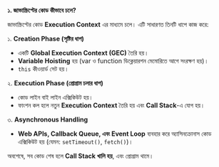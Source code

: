 **১. জাভাস্ক্রিপ্টের কোড কীভাবে চলে?**

জাভাস্ক্রিপ্টের কোড **Execution Context** এর মাধ্যমে চলে। এটি সাধারণত তিনটি ধাপে কাজ করে:  

১. **Creation Phase (সৃষ্টির ধাপ)**  
   - একটি **Global Execution Context (GEC)** তৈরি হয়।  
   - **Variable Hoisting** হয় (var ও function ডিক্লেয়ারশন মেমোরিতে আগে সংরক্ষণ হয়)।  
   - `this` কীওয়ার্ড সেট হয়।  

২. **Execution Phase (প্রোগ্রাম চলার ধাপ)**  
   - কোড লাইন বাই লাইন এক্সিকিউট হয়।  
   - ফাংশন কল হলে নতুন **Execution Context** তৈরি হয় এবং **Call Stack**-এ যোগ হয়।  

৩. **Asynchronous Handling**  
   - **Web APIs, Callback Queue, এবং Event Loop** ব্যবহার করে অ্যাসিনক্রোনাস কোড এক্সিকিউট হয় (যেমন: `setTimeout()`, `fetch()`)।  

অবশেষে, সব কোড শেষ হলে **Call Stack খালি হয়**, এবং প্রোগ্রাম থামে।